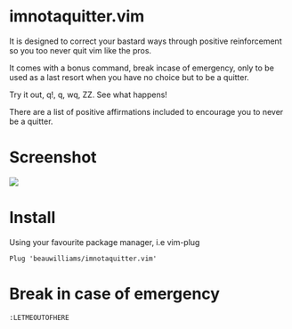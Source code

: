 # imnotaquitter.vim

It is designed to correct your bastard ways through positive reinforcement so you too never quit vim like the pros.

It comes with a bonus command, break incase of emergency, only to be used as a last resort when you have no choice but to be a quitter.

Try it out, q!, q, wq, ZZ. See what happens!

There are a list of positive affirmations included to encourage you to never be a quitter.


# Screenshot

![](https://i.ibb.co/ZYqsC5M/Screen-Shot-2021-09-14-at-1-38-49-pm.png)


# Install

Using your favourite package manager, i.e vim-plug

```vim
Plug 'beauwilliams/imnotaquitter.vim'
```

# Break in case of emergency

`:LETMEOUTOFHERE`

